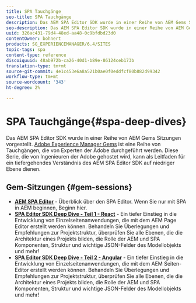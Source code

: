 ```yaml
---
title: SPA Tauchgänge
seo-title: SPA Tauchgänge
description: Das AEM SPA Editor SDK wurde in einer Reihe von AEM Gems Sitzungen vorgestellt. Diese Serie, die von Ingenieuren der Adobe gehostet wird, kann als Leitfaden für ein tiefergehendes Verständnis des AEM SPA Editor SDK auf niedriger Ebene dienen, gehostet von Entwicklern der Adobe.
seo-description: Das AEM SPA Editor SDK wurde in einer Reihe von AEM Gems Sitzungen vorgestellt. Diese Serie, die von Ingenieuren der Adobe gehostet wird, kann als Leitfaden für ein tiefergehendes Verständnis des AEM SPA Editor SDK auf niedriger Ebene dienen, gehostet von Entwicklern der Adobe.
uuid: 326ac431-79d4-48ed-aa48-0c9bfdbd23d0
contentOwner: bohnert
products: SG_EXPERIENCEMANAGER/6.4/SITES
topic-tags: spa
content-type: reference
discoiquuid: 48ab972b-ca26-40d1-b89e-86124ceb173b
translation-type: tm+mt
source-git-commit: 4e1c453e6a8a521b0ae0f0eddfcf80b882d99342
workflow-type: tm+mt
source-wordcount: '343'
ht-degree: 2%

---
```



# SPA Tauchgänge{#spa-deep-dives}

Das AEM SPA Editor SDK wurde in einer Reihe von AEM Gems Sitzungen vorgestellt. [Adobe Experience Manager Gems](https://helpx.adobe.com/de/experience-manager/kt/eseminars/gems/aem-index.html) ist eine Reihe von Tauchgängen, die von Experten der Adobe durchgeführt werden. Diese Serie, die von Ingenieuren der Adobe gehostet wird, kann als Leitfaden für ein tiefergehendes Verständnis des AEM SPA Editor SDK auf niedriger Ebene dienen.

## Gem-Sitzungen {#gem-sessions}

* **[AEM SPA Editor](https://helpx.adobe.com/experience-manager/kt/eseminars/gems/aem-spa-editor.html) [](https://helpx.adobe.com/experience-manager/kt/eseminars/gems/aem-spa-editor.html)** - Überblick über den SPA Editor. Wenn Sie nur mit SPA in AEM beginnen, Beginn hier.
* **[SPA Editor SDK Deep Dive - Teil 1 - React](https://helpx.adobe.com/experience-manager/kt/eseminars/gems/SPA-Editor-SDK-Deep-Dive-React.html)** - Ein tiefer Einstieg in die Entwicklung von Einzelseitenanwendungen, die mit dem AEM Page Editor erstellt werden können. Behandeln Sie Überlegungen und Empfehlungen zur Projektstruktur, überprüfen Sie alle Ebenen, die die Architektur eines Projekts bilden, die Rolle der AEM und SPA Komponenten, Struktur und wichtige JSON-Felder des Modellobjekts und mehr!
* **[SPA Editor SDK Deep Dive - Teil 2 - Angular](https://helpx.adobe.com/experience-manager/kt/eseminars/gems/SPA-Editor-SDK-Deep-Dive-Angular.html)** - Ein tiefer Einstieg in die Entwicklung von Einzelseitenanwendungen, die mit dem AEM Seiten-Editor erstellt werden können. Behandeln Sie Überlegungen und Empfehlungen zur Projektstruktur, überprüfen Sie alle Ebenen, die die Architektur eines Projekts bilden, die Rolle der AEM und SPA Komponenten, Struktur und wichtige JSON-Felder des Modellobjekts und mehr!

